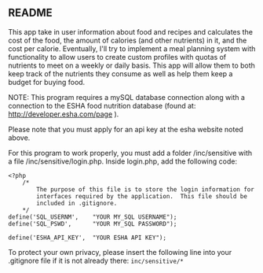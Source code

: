 README
-------
This app take in user information about food and recipes and calculates the cost of the food, the amount of calories (and other nutrients) in it, and the cost per calorie.  Eventually, I'll try to implement a meal planning system with functionality to allow users to create custom profiles with quotas of nutrients to meet on a weekly or daily basis.  This app will allow them to both keep track of the nutrients they consume as well as help them keep a budget for buying food.


NOTE:
This program requires a mySQL database connection along with a connection to the ESHA food nutrition database (found at: http://developer.esha.com/page ).

Please note that you must apply for an api key at the esha website noted above.

For this program to work properly, you must add a folder /inc/sensitive with a file /inc/sensitive/login.php. Inside login.php, add the following code:


	<?php
		/*
			The purpose of this file is to store the login information for 
			interfaces required by the application.  This file should be
			included in .gitignore.
		*/
	define('SQL_USERNM', 	"YOUR MY_SQL USERNAME");
	define('SQL_PSWD',	 	"YOUR MY_SQL PASSWORD");

	define('ESHA_API_KEY', 	"YOUR ESHA API KEY");


To protect your own privacy, please insert the following line into your .gitignore file if it is not already there:
`inc/sensitive/*`
